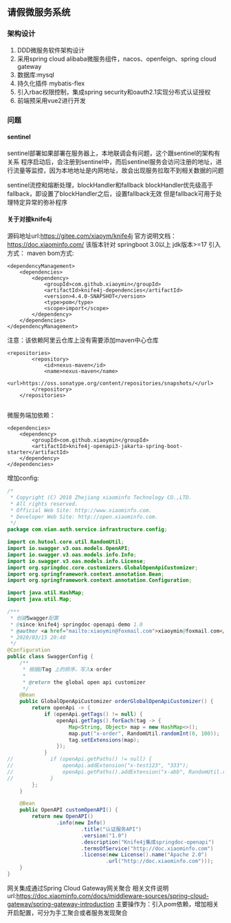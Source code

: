 ## 请假微服务系统

### 架构设计

1. DDD微服务软件架构设计
2. 采用spring cloud alibaba微服务组件，nacos、openfeign、spring cloud gateway
3. 数据库:mysql
4. 持久化插件 mybatis-flex
5. 引入rbac权限控制，集成spring security和oauth2.1实现分布式认证授权
6. 前端预采用vue2进行开发

### 问题

#### sentinel

sentinel部署如果部署在服务器上，本地联调会有问题，这个跟sentinel的架构有关系
程序启动后，会注册到sentinel中，而后sentinel服务会访问注册的地址，进行流量等监控，因为本地地址是内网地址，故会出现服务拉取不到相关数据的问题

sentinel流控和熔断处理，blockHandler和fallback
blockHandler优先级高于fallback，即设置了blockHandler之后，设置fallback无效
但是fallback可用于处理特定异常的弥补程序

#### 关于对接knife4j

源码地址url:https://gitee.com/xiaoym/knife4j
官方说明文档：https://doc.xiaominfo.com/
该版本针对 springboot 3.0以上 jdk版本>=17
引入方式：
maven bom方式:

```
<dependencyManagement>
    <dependencies>
        <dependency>
            <groupId>com.github.xiaoymin</groupId>
            <artifactId>knife4j-dependencies</artifactId>
            <version>4.4.0-SNAPSHOT</version>
            <type>pom</type>
            <scope>import</scope>
        </dependency>
    </dependencies>
</dependencyManagement>

```

注意：该依赖阿里云仓库上没有需要添加maven中心仓库

```
<repositories>
        <repository>
            <id>nexus-maven</id>
            <name>nexus-maven</name>
            <url>https://oss.sonatype.org/content/repositories/snapshots/</url>
        </repository>
    </repositories>
    
```

微服务端加依赖：

```
<dependencies>
    <dependency>
        <groupId>com.github.xiaoymin</groupId>
        <artifactId>knife4j-openapi3-jakarta-spring-boot-starter</artifactId>
    </dependency>
</dependencies>

```

增加config:

```java
/*
 * Copyright (C) 2018 Zhejiang xiaominfo Technology CO.,LTD.
 * All rights reserved.
 * Official Web Site: http://www.xiaominfo.com.
 * Developer Web Site: http://open.xiaominfo.com.
 */
package com.vian.auth.service.infrastructure.config;

import cn.hutool.core.util.RandomUtil;
import io.swagger.v3.oas.models.OpenAPI;
import io.swagger.v3.oas.models.info.Info;
import io.swagger.v3.oas.models.info.License;
import org.springdoc.core.customizers.GlobalOpenApiCustomizer;
import org.springframework.context.annotation.Bean;
import org.springframework.context.annotation.Configuration;

import java.util.HashMap;
import java.util.Map;

/***
 * 创建Swagger配置
 * @since:knife4j-springdoc-openapi-demo 1.0
 * @author <a href="mailto:xiaoymin@foxmail.com">xiaoymin@foxmail.com</a> 
 * 2020/03/15 20:40
 */
@Configuration
public class SwaggerConfig {
    /**
     * 根据@Tag 上的排序，写入x-order
     *
     * @return the global open api customizer
     */
    @Bean
    public GlobalOpenApiCustomizer orderGlobalOpenApiCustomizer() {
        return openApi -> {
            if (openApi.getTags() != null) {
                openApi.getTags().forEach(tag -> {
                    Map<String, Object> map = new HashMap<>();
                    map.put("x-order", RandomUtil.randomInt(0, 100));
                    tag.setExtensions(map);
                });
            }
//            if (openApi.getPaths() != null) {
//                openApi.addExtension("x-test123", "333");
//                openApi.getPaths().addExtension("x-abb", RandomUtil.randomInt(1, 100));
//            }
        };
    }

    @Bean
    public OpenAPI customOpenAPI() {
        return new OpenAPI()
                .info(new Info()
                        .title("认证服务API")
                        .version("1.0")
                        .description("Knife4j集成springdoc-openapi")
                        .termsOfService("http://doc.xiaominfo.com")
                        .license(new License().name("Apache 2.0")
                                .url("http://doc.xiaominfo.com")));
    }
}

```
网关集成通过Spring Cloud Gateway网关聚合
相关文件说明url:https://doc.xiaominfo.com/docs/middleware-sources/spring-cloud-gateway/spring-gateway-introduction
主要操作为：引入pom依赖，增加相关开启配置，可分为手工聚合或者服务发现聚合